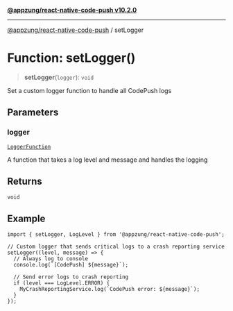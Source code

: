 [**@appzung/react-native-code-push v10.2.0**](../README.md)

---

[@appzung/react-native-code-push](../README.md) / setLogger

# Function: setLogger()

> **setLogger**(`logger`): `void`

Set a custom logger function to handle all CodePush logs

## Parameters

### logger

[`LoggerFunction`](../type-aliases/LoggerFunction.md)

A function that takes a log level and message and handles the logging

## Returns

`void`

## Example

```
import { setLogger, LogLevel } from '@appzung/react-native-code-push';

// Custom logger that sends critical logs to a crash reporting service
setLogger((level, message) => {
  // Always log to console
  console.log(`[CodePush] ${message}`);

  // Send error logs to crash reporting
  if (level === LogLevel.ERROR) {
    MyCrashReportingService.log(`CodePush error: ${message}`);
  }
});
```
